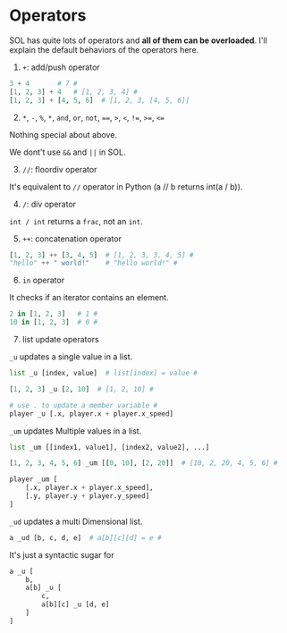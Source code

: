 # Operators

SOL has quite lots of operators and **all of them can be overloaded**. I'll explain the default behaviors of the operators here.

1. `+`: add/push operator
```python
3 + 4       # 7 #
[1, 2, 3] + 4   # [1, 2, 3, 4] #
[1, 2, 3] + [4, 5, 6]  # [1, 2, 3, [4, 5, 6]]
```

2. `*`, `-`, `%`, `*`, `and`, `or`, `not`, `==`, `>`, `<`, `!=`, `>=`, `<=`

Nothing special about above.

We dont't use `&&` and `||` in SOL.


3. `//`: floordiv operator

It's equivalent to `//` operator in Python (a // b returns int(a / b)).

4. `/`: div operator

`int / int` returns a `frac`, not an `int`.

5. `++`: concatenation operator
```python
[1, 2, 3] ++ [3, 4, 5]  # [1, 2, 3, 3, 4, 5] #
"hello" ++ " world!"    # "hello world!" #
```

6. `in` operator

It checks if an iterator contains an element.
```python
2 in [1, 2, 3]   # 1 #
10 in [1, 2, 3]  # 0 #
```


7. list update operators

`_u` updates a single value in a list.
```python
list _u [index, value]  # list[index] = value #

[1, 2, 3] _u [2, 10]  # [1, 2, 10] #

# use . to update a member variable #
player _u [.x, player.x + player.x_speed]
```

`_um` updates Multiple values in a list.
```python
list _um [[index1, value1], [index2, value2], ...]

[1, 2, 3, 4, 5, 6] _um [[0, 10], [2, 20]]  # [10, 2, 20, 4, 5, 6] #

player _um [
    [.x, player.x + player.x_speed],
    [.y, player.y + player.y_speed]
]
```

`_ud` updates a multi Dimensional list.

```python
a _ud [b, c, d, e]  # a[b][c][d] = e #
```

It's just a syntactic sugar for
```python
a _u [
    b,
    a[b] _u [
        c,
        a[b][c] _u [d, e]
    ]
]
```
